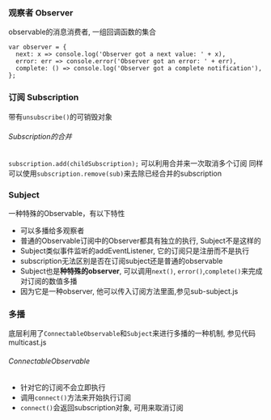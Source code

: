 ### 观察者 Observer
observable的消息消费者, 一组回调函数的集合
```
var observer = {
  next: x => console.log('Observer got a next value: ' + x),
  error: err => console.error('Observer got an error: ' + err),
  complete: () => console.log('Observer got a complete notification'),
};
```

### 订阅 Subscription
带有`unsubscribe()`的可销毁对象

###### Subscription的合并
`subscription.add(childSubscription);`
可以利用合并来一次取消多个订阅
同样可以使用`subscription.remove(sub)`来去除已经合并的subscription

### Subject
一种特殊的Observable，有以下特性
- 可以多播给多观察者
- 普通的Observable订阅中的Observer都具有独立的执行, Subject不是这样的
- Subject类似事件监听的addEventListener, 它的订阅只是注册而不是执行
- subscription无法区别是否在订阅subject还是普通的observable
- Subject也是**种特殊的observer**, 可以调用`next()`, `error()`,`complete()`来完成对订阅的数值多播
- 因为它是一种observer, 他可以传入订阅方法里面,参见sub-subject.js


### 多播
底层利用了`ConnectableObservable`和`Subject`来进行多播的一种机制, 参见代码multicast.js
###### ConnectableObservable
- 针对它的订阅不会立即执行
- 调用`connect()`方法来开始执行订阅
- `connect()`会返回subscription对象, 可用来取消订阅

 
